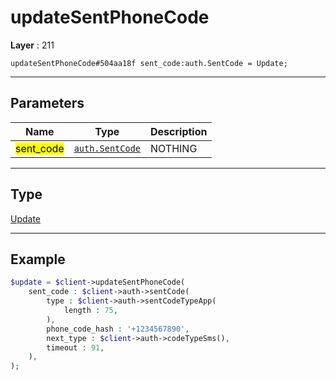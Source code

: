# updateSentPhoneCode

**Layer** : 211

```tl
updateSentPhoneCode#504aa18f sent_code:auth.SentCode = Update;
```

---

## Parameters

| Name | Type | Description |
| :---: | :---: | :--- |
| <mark>sent_code</mark> | [`auth.SentCode`](type/auth.SentCode) | NOTHING |

---

## Type

[Update](type/Update)

---

## Example

```php
$update = $client->updateSentPhoneCode(
	sent_code : $client->auth->sentCode(
		type : $client->auth->sentCodeTypeApp(
			length : 75,
		),
		phone_code_hash : '+1234567890',
		next_type : $client->auth->codeTypeSms(),
		timeout : 91,
	),
);
```